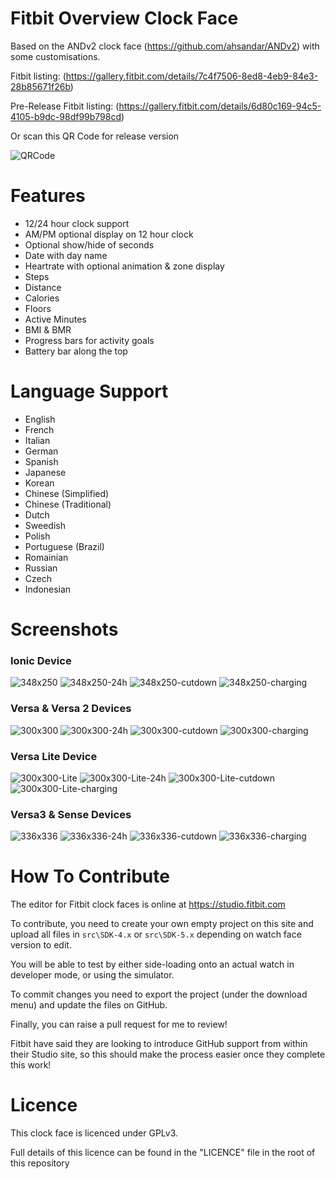 # Fitbit Overview Clock Face

Based on the ANDv2 clock face (https://github.com/ahsandar/ANDv2) with some customisations.

Fitbit listing: (https://gallery.fitbit.com/details/7c4f7506-8ed8-4eb9-84e3-28b85671f26b)

Pre-Release Fitbit listing: (https://gallery.fitbit.com/details/6d80c169-94c5-4105-b9dc-98df99b798cd)

Or scan this QR Code for release version

![QRCode](https://github.com/BlythMeister/Fitbit-Overview-Face/blob/master/screenshots/QR.png?raw=true)

# Features

* 12/24 hour clock support
* AM/PM optional display on 12 hour clock
* Optional show/hide of seconds
* Date with day name
* Heartrate with optional animation & zone display
* Steps
* Distance
* Calories
* Floors
* Active Minutes
* BMI & BMR
* Progress bars for activity goals
* Battery bar along the top

# Language Support

* English
* French
* Italian
* German
* Spanish
* Japanese
* Korean
* Chinese (Simplified)
* Chinese (Traditional)
* Dutch
* Sweedish
* Polish
* Portuguese (Brazil)
* Romainian
* Russian
* Czech
* Indonesian

# Screenshots

### Ionic Device

![348x250](https://github.com/BlythMeister/Fitbit-Overview-Face/blob/master/screenshots/348x250/1.base.png?raw=true)
![348x250-24h](https://github.com/BlythMeister/Fitbit-Overview-Face/blob/master/screenshots/348x250/2.24h.png?raw=true)
![348x250-cutdown](https://github.com/BlythMeister/Fitbit-Overview-Face/blob/master/screenshots/348x250/3.cutdown.png?raw=true)
![348x250-charging](https://github.com/BlythMeister/Fitbit-Overview-Face/blob/master/screenshots/348x250/4.charging.png?raw=true)

### Versa & Versa 2 Devices

![300x300](https://github.com/BlythMeister/Fitbit-Overview-Face/blob/master/screenshots/300x300/1.base.png?raw=true)
![300x300-24h](https://github.com/BlythMeister/Fitbit-Overview-Face/blob/master/screenshots/300x300/2.24h.png?raw=true)
![300x300-cutdown](https://github.com/BlythMeister/Fitbit-Overview-Face/blob/master/screenshots/300x300/3.cutdown.png?raw=true)
![300x300-charging](https://github.com/BlythMeister/Fitbit-Overview-Face/blob/master/screenshots/300x300/4.charging.png?raw=true)

### Versa Lite Device

![300x300-Lite](https://github.com/BlythMeister/Fitbit-Overview-Face/blob/master/screenshots/300x300_Lite/1.base.png?raw=true)
![300x300-Lite-24h](https://github.com/BlythMeister/Fitbit-Overview-Face/blob/master/screenshots/300x300_Lite/2.24h.png?raw=true)
![300x300-Lite-cutdown](https://github.com/BlythMeister/Fitbit-Overview-Face/blob/master/screenshots/300x300_Lite/3.cutdown.png?raw=true)
![300x300-Lite-charging](https://github.com/BlythMeister/Fitbit-Overview-Face/blob/master/screenshots/300x300_Lite/4.charging.png?raw=true)

### Versa3 & Sense Devices

![336x336](https://github.com/BlythMeister/Fitbit-Overview-Face/blob/master/screenshots/336x336/1.base.png?raw=true)
![336x336-24h](https://github.com/BlythMeister/Fitbit-Overview-Face/blob/master/screenshots/336x336/2.24h.png?raw=true)
![336x336-cutdown](https://github.com/BlythMeister/Fitbit-Overview-Face/blob/master/screenshots/336x336/3.cutdown.png?raw=true)
![336x336-charging](https://github.com/BlythMeister/Fitbit-Overview-Face/blob/master/screenshots/336x336/4.charging.png?raw=true)

# How To Contribute

The editor for Fitbit clock faces is online at https://studio.fitbit.com

To contribute, you need to create your own empty project on this site and upload all files in `src\SDK-4.x` or `src\SDK-5.x` depending on watch face version to edit.

You will be able to test by either side-loading onto an actual watch in developer mode, or using the simulator.

To commit changes you need to export the project (under the download menu) and update the files on GitHub.

Finally, you can raise a pull request for me to review!

Fitbit have said they are looking to introduce GitHub support from within their Studio site, so this should make the process easier once they complete this work!

# Licence

This clock face is licenced under GPLv3.

Full details of this licence can be found in the "LICENCE" file in the root of this repository
